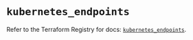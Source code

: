 # `kubernetes_endpoints`

Refer to the Terraform Registry for docs: [`kubernetes_endpoints`](https://registry.terraform.io/providers/hashicorp/kubernetes/2.30.0/docs/resources/endpoints).
